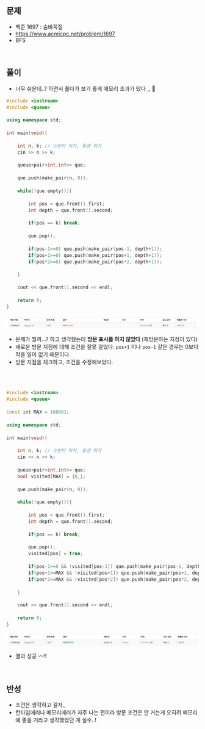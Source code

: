 ## 문제
- 백준 1697 : 숨바꼭질
- https://www.acmicpc.net/problem/1697
- BFS 


<br/>


## 풀이
- 너무 쉬운데..? 하면서 풀다가 보기 좋게 메모리 초과가 떴다 ,, 🤯

```c++
#include <iostream>
#include <queue>

using namespace std;

int main(void){
    
    int n, k; // 수빈이 위치, 동생 위치
    cin >> n >> k;
    
    queue<pair<int,int>> que;
    
    que.push(make_pair(n, 0));
    
    while(!que.empty()){
        
        int pos = que.front().first;
        int depth = que.front().second;
        
        if(pos == k) break;
        
        que.pop();
        
        if(pos-1>=0) que.push(make_pair(pos-1, depth+1));
        if(pos+1>=0) que.push(make_pair(pos+1, depth+1));
        if(pos*2>=0) que.push(make_pair(pos*2, depth+1));
    
    }
    
    cout << que.front().second << endl;
    
    return 0;
}


```
![screenshot](./screenshots/boj1697_err.png)


- 문제가 뭘까...? 하고 생각했는데 **방문 표시를 하지 않았다** (재방문하는 지점이 있다)
- 새로운 방문 지점에 대해 조건을 잘못 걸었다. `pos+1` 이나 `pos-1` 같은 경우는 0보다 작을 일이 없기 때문이다. 
- 방문 지점을 체크하고, 조건을 수정해보았다.

<br/> <br/>



```c++
#include <iostream>
#include <queue>

const int MAX = 100001;

using namespace std;

int main(void){
    
    int n, k; // 수빈이 위치, 동생 위치
    cin >> n >> k;
    
    queue<pair<int,int>> que;
    bool visited[MAX] = {0,};
    
    que.push(make_pair(n, 0));
    
    while(!que.empty()){
        
        int pos = que.front().first;
        int depth = que.front().second;
        
        if(pos == k) break;
        
        que.pop();
        visited[pos] = true;
        
        if(pos-1>=0 && !visited[pos-1]) que.push(make_pair(pos-1, depth+1));
        if(pos+1<=MAX && !visited[pos+1]) que.push(make_pair(pos+1, depth+1));
        if(pos*2<=MAX && !visited[pos*2]) que.push(make_pair(pos*2, depth+1));
    
    }
    
    cout << que.front().second << endl;
    
    return 0;
}

```

 ![screenshot](./screenshots/boj1697.png)
 
 - 결과 성공 〰️‼️
 
 
 
 <br/>
 
 
 
 
 ## 반성
 - 조건은 생각하고 걸자,,
 - 런타임에러나 메모리에러가 자주 나는 편이라 방문 조건은 안 거는게 오히려 메모리에 좋을 거라고 생각했었던 게 실수..! 
 
 
